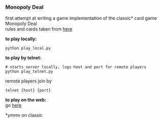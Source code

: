 ### Monopoly Deal

first attempt at writing a game 
implementation of the classic* card game Monopoly Deal  
rules and cards taken from [here](http://monopolydealrules.com/)

**to play locally:**  
```
python play_local.py
```

**to play by telnet:**  
```
# starts server locally, logs host and port for remote players
python play_telnet.py 
``` 
remote players join by
```
telnet {host} {port}
```  

**to play on the web:**   
go [here](https://shrouded-coast-37500.herokuapp.com/)  


*ymmv on classic